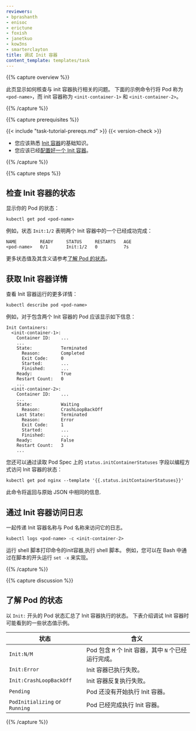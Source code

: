 ```yaml
---
reviewers:
- bprashanth
- enisoc
- erictune
- foxish
- janetkuo
- kow3ns
- smarterclayton
title: 调试 Init 容器
content_template: templates/task
---
```


<!--
---
reviewers:
- bprashanth
- enisoc
- erictune
- foxish
- janetkuo
- kow3ns
- smarterclayton
title: Debug Init Containers
content_template: templates/task
---
-->

{{% capture overview %}}

<!--
This page shows how to investigate problems related to the execution of
Init Containers. The example command lines below refer to the Pod as
  `<pod-name>` and the Init Containers as `<init-container-1>` and
  `<init-container-2>`.
-->

此页显示如何核查与 init 容器执行相关的问题。
下面的示例命令行将 Pod 称为 `<pod-name>`，而 init 容器称为 `<init-container-1>` 和 `<init-container-2>`。

{{% /capture %}}

{{% capture prerequisites %}}

{{< include "task-tutorial-prereqs.md" >}} {{< version-check >}}

<!--
* You should be familiar with the basics of
  [Init Containers](/docs/concepts/abstractions/init-containers/).
* You should have [Configured an Init Container](/docs/tasks/configure-pod-container/configure-pod-initialization/#creating-a-pod-that-has-an-init-container/).
-->

* 您应该熟悉 [Init 容器](/docs/concepts/abstractions/init-containers/)的基础知识。
* 您应该已经[配置好一个 Init 容器](/docs/tasks/configure-pod-container/configure-pod-initialization/#creating-a-pod-that-has-an-init-container/)。

{{% /capture %}}

{{% capture steps %}}

<!--
## Checking the status of Init Containers

Display the status of your pod:
-->

## 检查 Init 容器的状态

显示你的 Pod 的状态：

```shell
kubectl get pod <pod-name>
```

<!--
For example, a status of `Init:1/2` indicates that one of two Init Containers
has completed successfully:
-->

例如，状态 `Init:1/2` 表明两个 Init 容器中的一个已经成功完成：

```
NAME         READY     STATUS     RESTARTS   AGE
<pod-name>   0/1       Init:1/2   0          7s
```

<!--
See [Understanding Pod status](#understanding-pod-status) for more examples of
status values and their meanings.
-->

更多状态值及其含义请参考[了解 Pod 的状态](#understanding-pod-status)。

<!--
## Getting details about Init Containers
-->

## 获取 Init 容器详情

<!--
View more detailed information about Init Container execution:
-->

查看 Init 容器运行的更多详情：

```shell
kubectl describe pod <pod-name>
```

<!--
For example, a Pod with two Init Containers might show the following:
-->

例如，对于包含两个 Init 容器的 Pod 应该显示如下信息：

```
Init Containers:
  <init-container-1>:
    Container ID:    ...
    ...
    State:           Terminated
      Reason:        Completed
      Exit Code:     0
      Started:       ...
      Finished:      ...
    Ready:           True
    Restart Count:   0
    ...
  <init-container-2>:
    Container ID:    ...
    ...
    State:           Waiting
      Reason:        CrashLoopBackOff
    Last State:      Terminated
      Reason:        Error
      Exit Code:     1
      Started:       ...
      Finished:      ...
    Ready:           False
    Restart Count:   3
    ...
```

<!--
You can also access the Init Container statuses programmatically by reading the
`status.initContainerStatuses` field on the Pod Spec:
-->

您还可以通过读取 Pod Spec 上的 `status.initContainerStatuses` 字段以编程方式访问 Init 容器的状态：

```shell
kubectl get pod nginx --template '{{.status.initContainerStatuses}}'
```

<!--
This command will return the same information as above in raw JSON.
-->

此命令将返回与原始 JSON 中相同的信息.

<!--
## Accessing logs from Init Containers
-->

## 通过 Init 容器访问日志

<!--
Pass the Init Container name along with the Pod name
to access its logs.
-->

一起传递 Init 容器名称与 Pod 名称来访问它的日志。

```shell
kubectl logs <pod-name> -c <init-container-2>
```

<!--
Init Containers that run a shell script print
commands as they're executed. For example, you can do this in Bash by running
`set -x` at the beginning of the script.
-->

运行 shell 脚本打印命令的init容器,执行 shell 脚本。
例如，您可以在 Bash 中通过在脚本的开头运行 `set -x` 来实现。

{{% /capture %}}

{{% capture discussion %}}

<!--
## Understanding Pod status
-->

## 了解 Pod 的状态

<!--
A Pod status beginning with `Init:` summarizes the status of Init Container
execution. The table below describes some example status values that you might
see while debugging Init Containers.
-->

以 `Init:` 开头的 Pod 状态汇总了 Init 容器执行的状态。
下表介绍调试 Init 容器时可能看到的一些状态值示例。

<!--
Status | Meaning
------ | -------
`Init:N/M` | The Pod has `M` Init Containers, and `N` have completed so far.
`Init:Error` | An Init Container has failed to execute.
`Init:CrashLoopBackOff` | An Init Container has failed repeatedly.
`Pending` | The Pod has not yet begun executing Init Containers.
`PodInitializing` or `Running` | The Pod has already finished executing Init Containers.
-->

状态 | 含义
------ | -------
`Init:N/M` | Pod 包含 `M` 个 Init 容器，其中 `N` 个已经运行完成。
`Init:Error` | Init 容器已执行失败。
`Init:CrashLoopBackOff` | Init 容器反复执行失败。
`Pending` | Pod 还没有开始执行 Init 容器。
`PodInitializing` or `Running` | Pod 已经完成执行 Init 容器。

{{% /capture %}}


